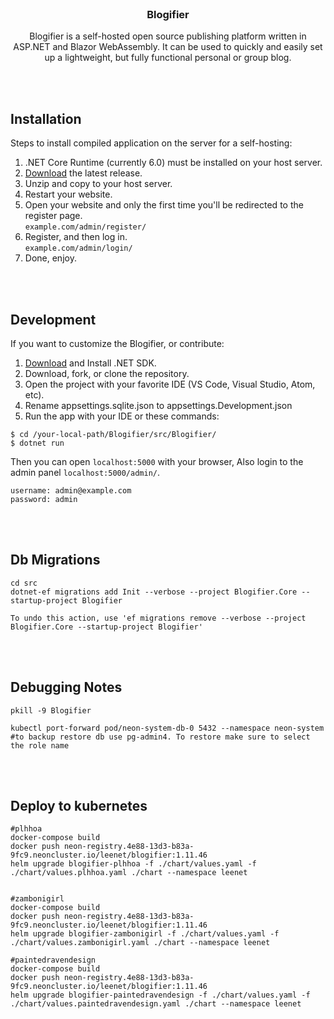 <br>
<h3 align="center">Blogifier</h3>
<p align="center">
    Blogifier is a self-hosted open source publishing platform written in ASP.NET and Blazor WebAssembly. It can be used to quickly and easily set up a lightweight, but fully functional personal or group blog.
</p>

<br><br>
## Installation

Steps to install compiled application on the server for a self-hosting:

1. .NET Core Runtime (currently 6.0) must be installed on your host server.
2. [Download](https://github.com/maddadder/Blogifier/releases) the latest release.
3. Unzip and copy to your host server.<br>
4. Restart your website.
5. Open your website and only the first time you'll be redirected to the register page.<br> `example.com/admin/register/`
6. Register, and then log in.<br> `example.com/admin/login/`
7. Done, enjoy.

<br><br>
## Development
If you want to customize the Blogifier, or contribute:

1. [Download](https://dotnet.microsoft.com/download/dotnet) and Install .NET SDK.
2. Download, fork, or clone the repository.
3. Open the project with your favorite IDE (VS Code, Visual Studio, Atom, etc).
4. Rename appsettings.sqlite.json to appsettings.Development.json
5. Run the app with your IDE or these commands:

```
$ cd /your-local-path/Blogifier/src/Blogifier/
$ dotnet run
```
Then you can open `localhost:5000` with your browser, Also login to the admin panel `localhost:5000/admin/`.
```
username: admin@example.com
password: admin
```
<br><br>
## Db Migrations
```
cd src
dotnet-ef migrations add Init --verbose --project Blogifier.Core --startup-project Blogifier

To undo this action, use 'ef migrations remove --verbose --project Blogifier.Core --startup-project Blogifier'
```

<br><br>
## Debugging Notes
```
pkill -9 Blogifier

kubectl port-forward pod/neon-system-db-0 5432 --namespace neon-system
#to backup restore db use pg-admin4. To restore make sure to select the role name
```

<br><br>
## Deploy to kubernetes
```
#plhhoa
docker-compose build
docker push neon-registry.4e88-13d3-b83a-9fc9.neoncluster.io/leenet/blogifier:1.11.46
helm upgrade blogifier-plhhoa -f ./chart/values.yaml -f ./chart/values.plhhoa.yaml ./chart --namespace leenet


#zambonigirl
docker-compose build
docker push neon-registry.4e88-13d3-b83a-9fc9.neoncluster.io/leenet/blogifier:1.11.46
helm upgrade blogifier-zambonigirl -f ./chart/values.yaml -f ./chart/values.zambonigirl.yaml ./chart --namespace leenet

#paintedravendesign
docker-compose build
docker push neon-registry.4e88-13d3-b83a-9fc9.neoncluster.io/leenet/blogifier:1.11.46
helm upgrade blogifier-paintedravendesign -f ./chart/values.yaml -f ./chart/values.paintedravendesign.yaml ./chart --namespace leenet


```